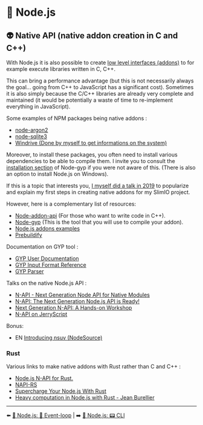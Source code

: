 # 🐢 Node.js

## 👽 Native API (native addon creation in C and C++)

With Node.js it is also possible to create [low level interfaces (addons)](https://nodejs.org/api/n-api.html) to for example execute libraries written in C, C++.

This can bring a performance advantage (but this is not necessarily always the goal... going from C++ to JavaScript has a significant cost). Sometimes it is also simply because the C/C++ libraries are already very complete and maintained (it would be potentially a waste of time to re-implement everything in JavaScript).

Some examples of NPM packages being native addons :

- [node-argon2](https://github.com/ranisalt/node-argon2)
- [node-sqlite3](https://github.com/mapbox/node-sqlite3)
- [Windrive (Done by myself to get informations on the system)](https://github.com/SlimIO/Windrive)

Moreover, to install these packages, you often need to install various dependencies to be able to compile them. I invite you to consult the [installation section](https://github.com/nodejs/node-gyp#installation) of Node-gyp if you were not aware of this. (There is also an option to install Node.js on Windows).

If this is a topic that interests you, [I myself did a talk in 2019](https://www.youtube.com/watch?v=rvmnnlYf3lk) to popularize and explain my first steps in creating native addons for my SlimIO project. 

However, here is a complementary list of resources:

- [Node-addon-api](https://github.com/nodejs/node-addon-api) (For those who want to write code in C++).
- [Node-gyp](https://github.com/nodejs/node-gyp) (This is the tool that you will use to compile your addon).
- [Node.js addons examples](https://github.com/JoseJPR/nodejs-addons)
- [Prebuildify](https://github.com/prebuild/prebuildify)

Documentation on GYP tool :
- [GYP User Documentation](https://gyp.gsrc.io/docs/UserDocumentation.md)
- [GYP Input Format Reference](https://gyp.gsrc.io/docs/InputFormatReference.md)
- [GYP Parser](https://github.com/addaleax/gyp-parser)

Talks on the native Node.js API :
- [N-API - Next Generation Node API for Native Modules](https://www.youtube.com/watch?v=-Oniup60Afs)
- [N-API: The Next Generation Node.js API is Ready!](https://www.youtube.com/watch?v=BrJcsYjp8Nw&list=PLfMzBWSH11xaZvhv1X5Fq1H-oMdnAtG6k&index=54)
- [Next Generation N-API: A Hands-on Workshop](https://www.youtube.com/watch?v=-v4Q0y4CeRA&list=PLfMzBWSH11xZPfWcC0DqFqKo_reMP58mw&index=44)
- [N-API on JerryScript](https://www.youtube.com/watch?v=Pxabz_FA1IU&list=PLfMzBWSH11xaZvhv1X5Fq1H-oMdnAtG6k&index=69)

Bonus:

- EN [Introducing nsuv (NodeSource)](https://nodesource.com/blog/intro-nsuv)

### Rust

Various links to make native addons with Rust rather than C and C++ :
- [Node.js N-API for Rust.](https://www.youtube.com/watch?v=UzTPBy2acio)
- [NAPI-RS](https://github.com/napi-rs)
- [Supercharge Your Node.js With Rust](https://www.yieldcode.blog/post/supercharge-nodejs-with-rust/)
- [Heavy computation in Node.js with Rust - Jean Burellier](https://www.youtube.com/watch?v=yme8ZZqa8NQ)

---

⬅️ [🐢 Node.js: 🎡 Event-loop](./5-event-loop.md) |
➡️ [🐢 Node.js: 📟 CLI](./7-cli.md)
